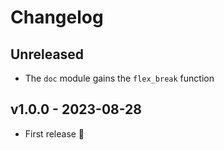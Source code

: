 # Changelog

## Unreleased

- The `doc` module gains the `flex_break` function

## v1.0.0 - 2023-08-28

- First release 🎉
